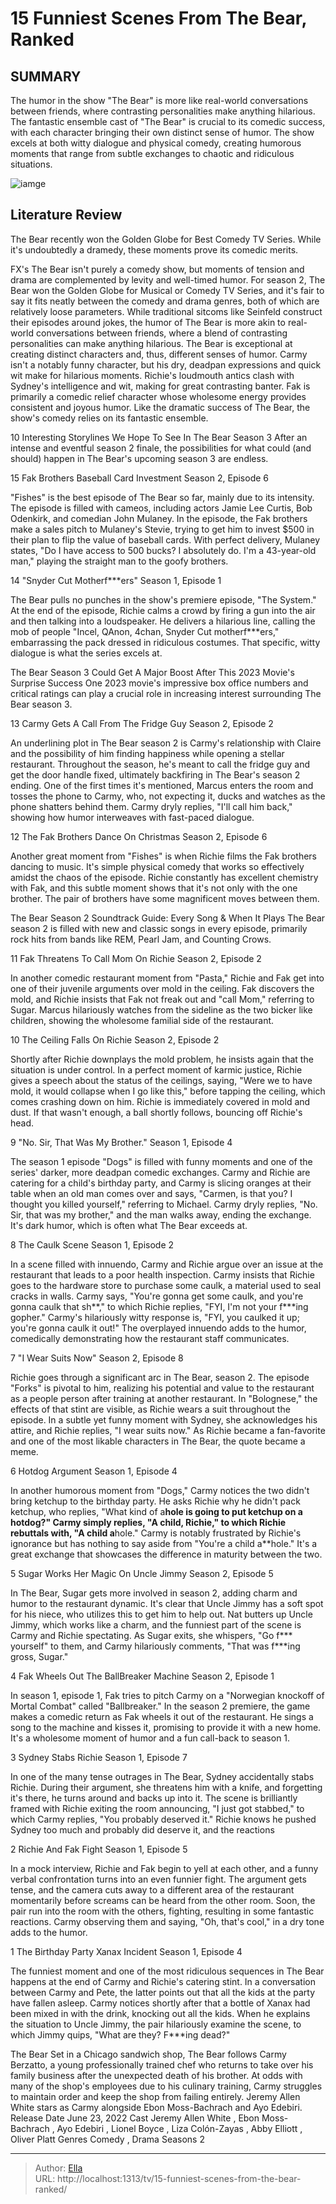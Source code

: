 # 15 Funniest Scenes From The Bear, Ranked


## SUMMARY 


 The humor in the show &#34;The Bear&#34; is more like real-world conversations between friends, where contrasting personalities make anything hilarious. 
 The fantastic ensemble cast of &#34;The Bear&#34; is crucial to its comedic success, with each character bringing their own distinct sense of humor. 
 The show excels at both witty dialogue and physical comedy, creating humorous moments that range from subtle exchanges to chaotic and ridiculous situations. 

![iamge](https://static1.srcdn.com/wordpress/wp-content/uploads/2024/01/thebear_funniestmoments.jpg)

## Literature Review
The Bear recently won the Golden Globe for Best Comedy TV Series. While it&#39;s undoubtedly a dramedy, these moments prove its comedic merits.




FX&#39;s The Bear isn&#39;t purely a comedy show, but moments of tension and drama are complemented by levity and well-timed humor. For season 2, The Bear won the Golden Globe for Musical or Comedy TV Series, and it&#39;s fair to say it fits neatly between the comedy and drama genres, both of which are relatively loose parameters. While traditional sitcoms like Seinfeld construct their episodes around jokes, the humor of The Bear is more akin to real-world conversations between friends, where a blend of contrasting personalities can make anything hilarious.
The Bear is exceptional at creating distinct characters and, thus, different senses of humor. Carmy isn&#39;t a notably funny character, but his dry, deadpan expressions and quick wit make for hilarious moments. Richie&#39;s loudmouth antics clash with Sydney&#39;s intelligence and wit, making for great contrasting banter. Fak is primarily a comedic relief character whose wholesome energy provides consistent and joyous humor. Like the dramatic success of The Bear, the show&#39;s comedy relies on its fantastic ensemble.
            
 
 10 Interesting Storylines We Hope To See In The Bear Season 3 
After an intense and eventful season 2 finale, the possibilities for what could (and should) happen in The Bear&#39;s upcoming season 3 are endless.













 








 15  Fak Brothers Baseball Card Investment 
Season 2, Episode 6
        

&#34;Fishes&#34; is the best episode of The Bear so far, mainly due to its intensity. The episode is filled with cameos, including actors Jamie Lee Curtis, Bob Odenkirk, and comedian John Mulaney. In the episode, the Fak brothers make a sales pitch to Mulaney&#39;s Stevie, trying to get him to invest $500 in their plan to flip the value of baseball cards. With perfect delivery, Mulaney states, &#34;Do I have access to 500 bucks? I absolutely do. I&#39;m a 43-year-old man,&#34; playing the straight man to the goofy brothers.





 14  &#34;Snyder Cut Motherf***ers&#34; 
Season 1, Episode 1
        

The Bear pulls no punches in the show&#39;s premiere episode, &#34;The System.&#34; At the end of the episode, Richie calms a crowd by firing a gun into the air and then talking into a loudspeaker. He delivers a hilarious line, calling the mob of people &#34;Incel, QAnon, 4chan, Snyder Cut motherf***ers,&#34; embarrassing the pack dressed in ridiculous costumes. That specific, witty dialogue is what the series excels at.
            
 
 The Bear Season 3 Could Get A Major Boost After This 2023 Movie&#39;s Surprise Success 
One 2023 movie&#39;s impressive box office numbers and critical ratings can play a crucial role in increasing interest surrounding The Bear season 3.









 13  Carmy Gets A Call From The Fridge Guy 
Season 2, Episode 2
        

An underlining plot in The Bear season 2 is Carmy&#39;s relationship with Claire and the possibility of him finding happiness while opening a stellar restaurant. Throughout the season, he&#39;s meant to call the fridge guy and get the door handle fixed, ultimately backfiring in The Bear&#39;s season 2 ending. One of the first times it&#39;s mentioned, Marcus enters the room and tosses the phone to Carmy, who, not expecting it, ducks and watches as the phone shatters behind them. Carmy dryly replies, &#34;I&#39;ll call him back,&#34; showing how humor interweaves with fast-paced dialogue.





 12  The Fak Brothers Dance On Christmas 
Season 2, Episode 6
        

Another great moment from &#34;Fishes&#34; is when Richie films the Fak brothers dancing to music. It&#39;s simple physical comedy that works so effectively amidst the chaos of the episode. Richie constantly has excellent chemistry with Fak, and this subtle moment shows that it&#39;s not only with the one brother. The pair of brothers have some magnificent moves between them.
            
 
 The Bear Season 2 Soundtrack Guide: Every Song &amp; When It Plays 
The Bear season 2 is filled with new and classic songs in every episode, primarily rock hits from bands like REM, Pearl Jam, and Counting Crows.









 11  Fak Threatens To Call Mom On Richie 
Season 2, Episode 2
        

In another comedic restaurant moment from &#34;Pasta,&#34; Richie and Fak get into one of their juvenile arguments over mold in the ceiling. Fak discovers the mold, and Richie insists that Fak not freak out and &#34;call Mom,&#34; referring to Sugar. Marcus hilariously watches from the sideline as the two bicker like children, showing the wholesome familial side of the restaurant.





 10  The Ceiling Falls On Richie 
Season 2, Episode 2
        

Shortly after Richie downplays the mold problem, he insists again that the situation is under control. In a perfect moment of karmic justice, Richie gives a speech about the status of the ceilings, saying, &#34;Were we to have mold, it would collapse when I go like this,&#34; before tapping the ceiling, which comes crashing down on him. Richie is immediately covered in mold and dust. If that wasn&#39;t enough, a ball shortly follows, bouncing off Richie&#39;s head.





 9  &#34;No. Sir, That Was My Brother.&#34; 
Season 1, Episode 4
        

The season 1 episode &#34;Dogs&#34; is filled with funny moments and one of the series&#39; darker, more deadpan comedic exchanges. Carmy and Richie are catering for a child&#39;s birthday party, and Carmy is slicing oranges at their table when an old man comes over and says, &#34;Carmen, is that you? I thought you killed yourself,&#34; referring to Michael. Carmy dryly replies, &#34;No. Sir, that was my brother,&#34; and the man walks away, ending the exchange. It&#39;s dark humor, which is often what The Bear exceeds at.





 8  The Caulk Scene 
Season 1, Episode 2
        

In a scene filled with innuendo, Carmy and Richie argue over an issue at the restaurant that leads to a poor health inspection. Carmy insists that Richie goes to the hardware store to purchase some caulk, a material used to seal cracks in walls. Carmy says, &#34;You&#39;re gonna get some caulk, and you&#39;re gonna caulk that sh**,&#34; to which Richie replies, &#34;FYI, I&#39;m not your f***ing gopher.&#34; Carmy&#39;s hilariously witty response is, &#34;FYI, you caulked it up; you&#39;re gonna caulk it out!&#34; The overplayed innuendo adds to the humor, comedically demonstrating how the restaurant staff communicates.





 7  &#34;I Wear Suits Now&#34; 
Season 2, Episode 8


 







Richie goes through a significant arc in The Bear, season 2. The episode &#34;Forks&#34; is pivotal to him, realizing his potential and value to the restaurant as a people person after training at another restaurant. In &#34;Bolognese,&#34; the effects of that stint are visible, as Richie wears a suit throughout the episode. In a subtle yet funny moment with Sydney, she acknowledges his attire, and Richie replies, &#34;I wear suits now.&#34; As Richie became a fan-favorite and one of the most likable characters in The Bear, the quote became a meme.





 6  Hotdog Argument 
Season 1, Episode 4
        

In another humorous moment from &#34;Dogs,&#34; Carmy notices the two didn&#39;t bring ketchup to the birthday party. He asks Richie why he didn&#39;t pack ketchup, who replies, &#34;What kind of a**hole is going to put ketchup on a hotdog?&#34; Carmy simply replies, &#34;A child, Richie,&#34; to which Richie rebuttals with, &#34;A child a**hole.&#34; Carmy is notably frustrated by Richie&#39;s ignorance but has nothing to say aside from &#34;You&#39;re a child a**hole.&#34; It&#39;s a great exchange that showcases the difference in maturity between the two.





 5  Sugar Works Her Magic On Uncle Jimmy 
Season 2, Episode 5
        

In The Bear, Sugar gets more involved in season 2, adding charm and humor to the restaurant dynamic. It&#39;s clear that Uncle Jimmy has a soft spot for his niece, who utilizes this to get him to help out. Nat butters up Uncle Jimmy, which works like a charm, and the funniest part of the scene is Carmy and Richie spectating. As Sugar exits, she whispers, &#34;Go f*** yourself&#34; to them, and Carmy hilariously comments, &#34;That was f***ing gross, Sugar.&#34;





 4  Fak Wheels Out The BallBreaker Machine 
Season 2, Episode 1
        

In season 1, episode 1, Fak tries to pitch Carmy on a &#34;Norwegian knockoff of Mortal Combat&#34; called &#34;Ballbreaker.&#34; In the season 2 premiere, the game makes a comedic return as Fak wheels it out of the restaurant. He sings a song to the machine and kisses it, promising to provide it with a new home. It&#39;s a wholesome moment of humor and a fun call-back to season 1.





 3  Sydney Stabs Richie 
Season 1, Episode 7
        

In one of the many tense outrages in The Bear, Sydney accidentally stabs Richie. During their argument, she threatens him with a knife, and forgetting it&#39;s there, he turns around and backs up into it. The scene is brilliantly framed with Richie exiting the room announcing, &#34;I just got stabbed,&#34; to which Carmy replies, &#34;You probably deserved it.&#34; Richie knows he pushed Sydney too much and probably did deserve it, and the reactions





 2  Richie And Fak Fight 
Season 1, Episode 5
        

In a mock interview, Richie and Fak begin to yell at each other, and a funny verbal confrontation turns into an even funnier fight. The argument gets tense, and the camera cuts away to a different area of the restaurant momentarily before screams can be heard from the other room. Soon, the pair run into the room with the others, fighting, resulting in some fantastic reactions. Carmy observing them and saying, &#34;Oh, that&#39;s cool,&#34; in a dry tone adds to the humor.






 1  The Birthday Party Xanax Incident 
Season 1, Episode 4


 







The funniest moment and one of the most ridiculous sequences in The Bear happens at the end of Carmy and Richie&#39;s catering stint. In a conversation between Carmy and Pete, the latter points out that all the kids at the party have fallen asleep. Carmy notices shortly after that a bottle of Xanax had been mixed in with the drink, knocking out all the kids. When he explains the situation to Uncle Jimmy, the pair hilariously examine the scene, to which Jimmy quips, &#34;What are they? F***ing dead?&#34; 
        


 The Bear 
Set in a Chicago sandwich shop, The Bear follows Carmy Berzatto, a young professionally trained chef who returns to take over his family business after the unexpected death of his brother. At odds with many of the shop&#39;s employees due to his culinary training, Carmy struggles to maintain order and keep the shop from failing entirely. Jeremy Allen White stars as Carmy alongside Ebon Moss-Bachrach and Ayo Edebiri. 
 Release Date   June 23, 2022    Cast   Jeremy Allen White , Ebon Moss-Bachrach , Ayo Edebiri , Lionel Boyce , Liza Colón-Zayas , Abby Elliott , Oliver Platt    Genres   Comedy , Drama    Seasons   2    





---

> Author: [Ella](https://instagram.hk.cn/)  
> URL: http://localhost:1313/tv/15-funniest-scenes-from-the-bear-ranked/  


